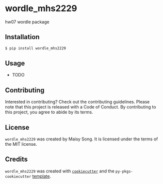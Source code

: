 # wordle_mhs2229

hw07 wordle package

## Installation

```bash
$ pip install wordle_mhs2229
```

## Usage

- TODO

## Contributing

Interested in contributing? Check out the contributing guidelines. Please note that this project is released with a Code of Conduct. By contributing to this project, you agree to abide by its terms.

## License

`wordle_mhs2229` was created by Maisy Song. It is licensed under the terms of the MIT license.

## Credits

`wordle_mhs2229` was created with [`cookiecutter`](https://cookiecutter.readthedocs.io/en/latest/) and the `py-pkgs-cookiecutter` [template](https://github.com/py-pkgs/py-pkgs-cookiecutter).
